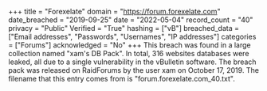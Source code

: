 +++
title = "Forexelate"
domain = "https://forum.forexelate.com"
date_breached = "2019-09-25"
date = "2022-05-04"
record_count = "40"
privacy = "Public"
Verified = "True"
hashing = ["vB"]
breached_data = ["Email addresses", "Passwords", "Usernames", "IP addresses"]
categories = ["Forums"]
acknowledged = "No"
+++
This breach was found in a large collection named "xam's DB Pack". In total, 316 websites databases were leaked, all due to a single vulnerability in the vBulletin software. The breach pack was released on RaidForums by the user xam on October 17, 2019. The filename that this entry comes from is "forum.forexelate.com_40.txt".
